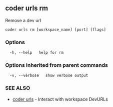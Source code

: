 ## coder urls rm

Remove a dev url

```
coder urls rm [workspace_name] [port] [flags]
```

### Options

```
  -h, --help   help for rm
```

### Options inherited from parent commands

```
  -v, --verbose   show verbose output
```

### SEE ALSO

* [coder urls](coder_urls.md)	 - Interact with workspace DevURLs
